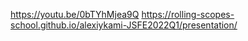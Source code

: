 https://youtu.be/0bTYhMjea9Q
https://rolling-scopes-school.github.io/alexiykami-JSFE2022Q1/presentation/